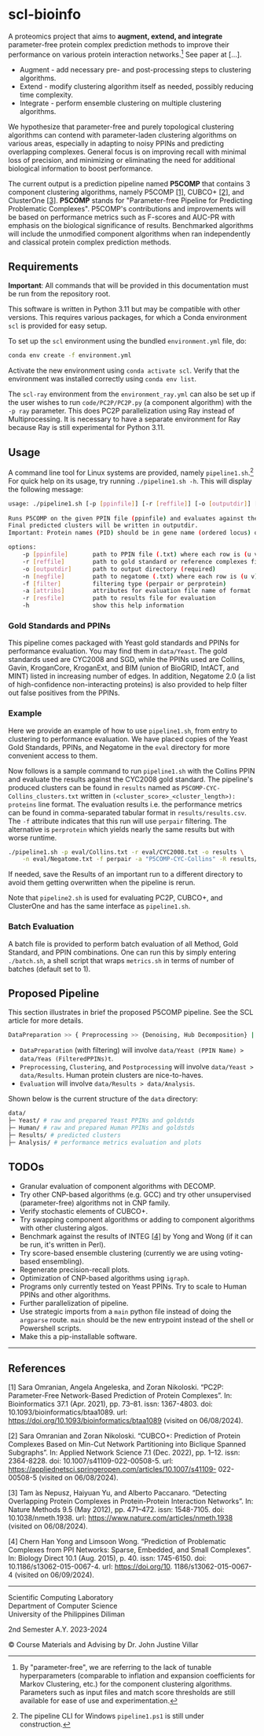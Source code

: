 # scl-bioinfo

A proteomics project that aims to **augment, extend, and integrate** parameter-free protein complex prediction methods to improve their performance on various protein interaction networks.[^1] See paper at [...].

[^1]: By "parameter-free", we are referring to the lack of tunable hyperparameters (comparable to inflation and expansion coefficients for Markov Clustering, etc.) for the component clustering algorithms. Parameters such as input files and match score thresholds are still available for ease of use and experimentation.

* Augment - add necessary pre- and post-processing steps to clustering algorithms.
* Extend - modify clustering algorithm itself as needed, possibly reducing time complexity.
* Integrate - perform ensemble clustering on multiple clustering algorithms.

We hypothesize that parameter-free and purely topological clustering algorithms can contend with parameter-laden clustering algorithms on various areas, especially in adapting to noisy PPINs and predicting overlapping complexes. General focus is on improving recall with minimal loss of precision, and minimizing or eliminating the need for additional biological information to boost performance.

The current output is a prediction pipeline named **P5COMP** that contains 3 component clustering algorithms, namely P5COMP [[1]](#1), CUBCO+ [[2]](#2), and ClusterOne [[3]](#3). **P5COMP** stands for "Parameter-free Pipeline for Predicting Problematic Complexes". P5COMP's contributions and improvements will be based on performance metrics such as F-scores and AUC-PR with emphasis on the biological significance of results. Benchmarked algorithms will include the unmodified component algorithms when ran independently and classical protein complex prediction methods.

## Requirements

**Important**: All commands that will be provided in this documentation must be run from the repository root.

This software is written in Python 3.11 but may be compatible with other versions. This requires various packages, for which a Conda environment `scl` is provided for easy setup.

To set up the `scl` environment using the bundled `environment.yml` file, do:

```sh
conda env create -f environment.yml
```

Activate the new environment using `conda activate scl`. Verify that the environment was installed correctly using `conda env list`.

The `scl-ray` environment from the `environment_ray.yml` can also be set up if the user wishes to run `code/PC2P/PC2P.py` (a component algorithm) with the `-p ray` parameter. This does PC2P parallelization using Ray instead of Multiprocessing. It is necessary to have a separate environment for Ray because Ray is still experimental for Python 3.11.

## Usage

A command line tool for Linux systems are provided, namely `pipeline1.sh`.[^2] For quick help on its usage, try running `./pipeline1.sh -h`. This will display the following message:

[^2]: The pipeline CLI for Windows `pipeline1.ps1` is still under construction.

```sh
usage: ./pipeline1.sh [-p [ppinfile]] [-r [reffile]] [-o [outputdir]] [-n [negfile]] [-f [filter]] [-h]
    
Runs P5COMP on the given PPIN file (ppinfile) and evaluates against the given gold standard (reffile).
Final predicted clusters will be written in outputdir.
Important: Protein names (PID) should be in gene name (ordered locus) or KEGG format (ex. YLR075W) to match gold standards.

options:
    -p [ppinfile]       path to PPIN file (.txt) where each row is (u v w) (required)
    -r [reffile]        path to gold standard or reference complexes file (.txt) (required)
    -o [outputdir]      path to output directory (required)
    -n [negfile]        path to negatome (.txt) where each row is (u v) (optional)
    -f [filter]         filtering type (perpair or perprotein)
    -a [attribs]        attributes for evaluation file name of format 'algo-goldstd-ppin', ex: P5COMP-CYC-Collins
    -r [resfile]        path to results file for evaluation
    -h                  show this help information

```

### Gold Standards and PPINs

This pipeline comes packaged with Yeast gold standards and PPINs for performance evaluation. You may find them in `data/Yeast`. The gold standards used are CYC2008 and SGD, while the PPINs used are Collins, Gavin, KroganCore, KroganExt, and BIM (union of BioGRID, IntACT, and MINT) listed in increasing number of edges. In addition, Negatome 2.0 (a list of high-confidence non-interacting proteins) is also provided to help filter out false positives from the PPINs.

### Example

Here we provide an example of how to use `pipeline1.sh`, from entry to clustering to performance evaluation. We have placed copies of the Yeast Gold Standards, PPINs, and Negatome in the `eval` directory for more convenient access to them.

Now follows is a sample command to run `pipeline1.sh` with the Collins PPIN and evaluate the results against the CYC2008 gold standard. The pipeline's produced clusters can be found in `results` named as `P5COMP-CYC-Collins_clusters.txt` written in `(<cluster_score>_<cluster_length>): proteins` line format. The evaluation results i.e. the performance metrics can be found in comma-separated tabular format in `results/results.csv`. The `-f` attribute indicates that this run will use `perpair` filtering. The alternative is `perprotein` which yields nearly the same results but with worse runtime.

```sh
./pipeline1.sh -p eval/Collins.txt -r eval/CYC2008.txt -o results \
    -n eval/Negatome.txt -f perpair -a "P5COMP-CYC-Collins" -R results/results.csv
```

If needed, save the Results of an important run to a different directory to avoid them getting overwritten when the pipeline is rerun.

Note that `pipeline2.sh` is used for evaluating PC2P, CUBCO+, and ClusterOne and has the same interface as `pipeline1.sh`.

### Batch Evaluation

A batch file is provided to perform batch evaluation of all Method, Gold Standard, and PPIN combinations. One can run this by simply entering `./batch.sh`, a shell script that wraps `metrics.sh` in terms of number of batches (default set to 1).

## Proposed Pipeline

This section illustrates in brief the proposed P5COMP pipeline. See the SCL article for more details.

```sh
DataPreparation >> { Preprocessing >> {Denoising, Hub Decomposition} | Clustering >> {PC2P, CUBCO+, ClusterOne} | Postprocessing >> {Return Hub Proteins, Ensemble Clustering} } >> Evaluation
```

* `DataPreparation` (with filtering) will involve `data/Yeast (PPIN Name) > data/Yeas (FilteredPPINs)t`.
* `Preprocessing`, `Clustering`, and `Postprocessing` will involve `data/Yeast > data/Results`. Human protein clusters are nice-to-haves.
* `Evaluation` will involve `data/Results > data/Analysis`.

Shown below is the current structure of the `data` directory:

```sh
data/
├─ Yeast/ # raw and prepared Yeast PPINs and goldstds
├─ Human/ # raw and prepared Human PPINs and goldstds
├─ Results/ # predicted clusters
├─ Analysis/ # performance metrics evaluation and plots
```

## TODOs

* Granular evaluation of component algorithms with DECOMP.
* Try other CNP-based algorithms (e.g. GCC) and try other unsupervised (parameter-free) algorithms not in CNP family.
* Verify stochastic elements of CUBCO+.
* Try swapping component algorithms or adding to component algorithms with other clustering algos.
* Benchmark against the results of INTEG [[4]](#4) by Yong and Wong (if it can be run, it's written in Perl).
* Try score-based ensemble clustering (currently we are using voting-based ensembling).
* Regenerate precision-recall plots.
* Optimization of CNP-based algorithms using `igraph`.
* Programs only currently tested on Yeast PPINs. Try to scale to Human PPINs and other algorithms.
* Further parallelization of pipeline.
* Use strategic imports from a `main` python file instead of doing the `argparse` route. `main` should be the new entrypoint instead of the shell or Powershell scripts.
* Make this a pip-installable software.

---

## References

<a id="1">[1]</a> 
Sara Omranian, Angela Angeleska, and Zoran Nikoloski. “PC2P: Parameter-Free Network-Based Prediction of Protein Complexes”. In: Bioinformatics 37.1 (Apr. 2021), pp. 73–81. issn: 1367-4803. doi: 10.1093/bioinformatics/btaa1089. url: https://doi.org/10.1093/bioinformatics/btaa1089 (visited on 06/08/2024).

<a id="2">[2]</a> 
Sara Omranian and Zoran Nikoloski. “CUBCO+: Prediction of Protein Complexes Based on Min-Cut Network Partitioning into Biclique Spanned Subgraphs”. In: Applied Network Science 7.1 (Dec. 2022), pp. 1–12. issn: 2364-8228. doi: 10.1007/s41109-022-00508-5. url: https://appliednetsci.springeropen.com/articles/10.1007/s41109- 022-00508-5 (visited on 06/08/2024).

<a id="3">[3]</a> 
Tam ́as Nepusz, Haiyuan Yu, and Alberto Paccanaro. “Detecting Overlapping Protein Complexes in Protein-Protein Interaction Networks”. In: Nature Methods 9.5 (May 2012), pp. 471–472. issn: 1548-7105. doi: 10.1038/nmeth.1938. url: https://www.nature.com/articles/nmeth.1938 (visited on 06/08/2024).

<a id="4">[4]</a> 
Chern Han Yong and Limsoon Wong. “Prediction of Problematic Complexes from PPI Networks: Sparse, Embedded, and Small Complexes”. In: Biology Direct 10.1 (Aug. 2015), p. 40. issn: 1745-6150. doi: 10.1186/s13062-015-0067-4. url: https://doi.org/10. 1186/s13062-015-0067-4 (visited on 06/09/2024).

---

Scientific Computing Laboratory\
Department of Computer Science\
University of the Philippines Diliman

2nd Semester A.Y. 2023-2024

© Course Materials and Advising by Dr. John Justine Villar
